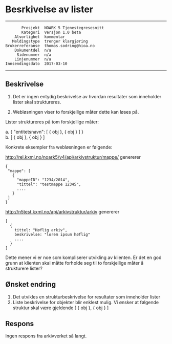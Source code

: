 Besrkivelse av lister 
==============================================================

 ------------------  ---------------------------------
           Prosjekt  NOARK 5 Tjenestegresesnitt
           Kategori  Versjon 1.0 beta
        Alvorlighet  kommentar
       Meldingstype  trenger klargjøring
    Brukerreferanse  thomas.sodring@hioa.no
        Dokumentdel  n/a
         Sidenummer  n/a
        Linjenummer  n/a
    Innsendingsdato  2017-03-10
 ------------------  ---------------------------------

Beskrivelse
-----------
1. Det er ingen entydig beskrivelse av hvordan resultater som inneholder lister
skal struktureres.

2. Webløsningen viser to forskjellige måter dette kan løses på.

Lister struktureres på tom forskjellige måter:

  a. { "entitetsnavn": [ { obj }, { obj } ] }  
  b. [ { obj }, { obj } ]  

Konkrete eksempler fra webløsningen er følgende:

http://rel.kxml.no/noark5/v4/api/arkivstruktur/mappe/ genererer 
```
{
 "mappe": [
   {
     "mappeID": "1234/2014",
     "tittel": "testmappe 12345",
     .... 
   }
 ]
}
```
http://n5test.kxml.no/api/arkivstruktur/arkiv  genererer

```
[
  {
    tittel: "Høflig arkiv",
    beskrivelse: "lorem ipsum høflig"
    ....
  }
]
```
Dette mener vi er noe som kompliserer utvikling av klienten. Er det en god
grunn at klienten skal måtte forholde seg til to forskjellige måter å strukturere
lister? 

Ønsket endring
--------------

1. Det utvikles en strukturbeskrivelse for resultater som inneholder lister
2. Liste beskrivelse for objekter blir enklest mulig. Vi ønsker at følgende
   struktur skal være gjeldende [ { obj }, { obj } ]

Respons
-------

Ingen respons fra arkivverket så langt.
